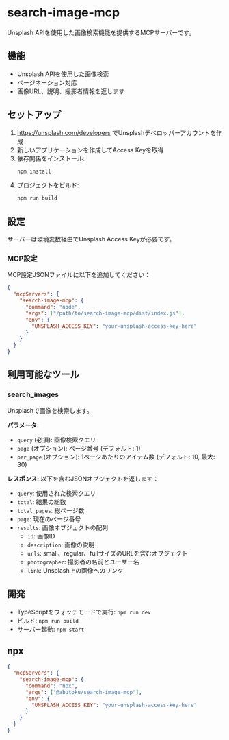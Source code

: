 # search-image-mcp

Unsplash APIを使用した画像検索機能を提供するMCPサーバーです。

## 機能

- Unsplash APIを使用した画像検索
- ページネーション対応
- 画像URL、説明、撮影者情報を返します

## セットアップ

1. https://unsplash.com/developers でUnsplashデベロッパーアカウントを作成
2. 新しいアプリケーションを作成してAccess Keyを取得
3. 依存関係をインストール:
   ```bash
   npm install
   ```
4. プロジェクトをビルド:
   ```bash
   npm run build
   ```

## 設定

サーバーは環境変数経由でUnsplash Access Keyが必要です。

### MCP設定

MCP設定JSONファイルに以下を追加してください：

```json
{
  "mcpServers": {
    "search-image-mcp": {
      "command": "node",
      "args": ["/path/to/search-image-mcp/dist/index.js"],
      "env": {
        "UNSPLASH_ACCESS_KEY": "your-unsplash-access-key-here"
      }
    }
  }
}
```

## 利用可能なツール

### search_images

Unsplashで画像を検索します。

**パラメータ:**
- `query` (必須): 画像検索クエリ
- `page` (オプション): ページ番号 (デフォルト: 1)
- `per_page` (オプション): 1ページあたりのアイテム数 (デフォルト: 10, 最大: 30)

**レスポンス:**
以下を含むJSONオブジェクトを返します：
- `query`: 使用された検索クエリ
- `total`: 結果の総数
- `total_pages`: 総ページ数
- `page`: 現在のページ番号
- `results`: 画像オブジェクトの配列
  - `id`: 画像ID
  - `description`: 画像の説明
  - `urls`: small、regular、fullサイズのURLを含むオブジェクト
  - `photographer`: 撮影者の名前とユーザー名
  - `link`: Unsplash上の画像へのリンク

## 開発

- TypeScriptをウォッチモードで実行: `npm run dev`
- ビルド: `npm run build`
- サーバー起動: `npm start`


## npx

```json
{
  "mcpServers": {
    "search-image-mcp": {
      "command": "npx",
      "args": ["@abutoku/search-image-mcp"],
      "env": {
        "UNSPLASH_ACCESS_KEY": "your-unsplash-access-key-here"
      }
    }
  }
}
```

